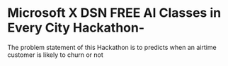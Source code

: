 # Microsoft X DSN FREE AI Classes in Every City Hackathon-
The problem statement of this Hackathon is to predicts when an airtime customer is likely to churn or not
